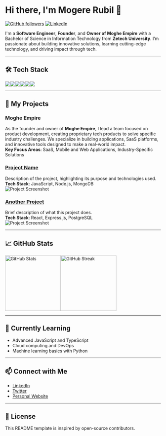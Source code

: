 # Hi there, I'm Mogere Rubil 👋

[![GitHub followers](https://img.shields.io/github/followers/yourusername?label=Follow&style=social)](https://github.com/Rubil-Mogere-94/Rubil-Mogere-94)
[![LinkedIn](https://img.shields.io/badge/LinkedIn-Connect-blue?style=social&logo=linkedin)](https://www.linkedin.com/in/rubil-mogere-6120b6307/)

I'm a **Software Engineer**, **Founder**, and **Owner of Moghe Empire** with a Bachelor of Science in Information Technology from **Zetech University**. I’m passionate about building innovative solutions, learning cutting-edge technology, and driving impact through tech.

---

## 🛠 Tech Stack

<div style="display: flex; flex-wrap: wrap;">
  <img src="https://img.shields.io/badge/Code-JavaScript-informational?style=flat&logo=javascript&color=F7DF1E" />
  <img src="https://img.shields.io/badge/Code-React-blue?style=flat&logo=react&color=61DAFB" />
  <img src="https://img.shields.io/badge/Code-Node.js-339933?style=flat&logo=node.js&logoColor=white" />
  <img src="https://img.shields.io/badge/Database-MySQL-blue?style=flat&logo=mysql&logoColor=white" />
  <img src="https://img.shields.io/badge/Tools-Git-F05032?style=flat&logo=git&logoColor=white" />
  <img src="https://img.shields.io/badge/Tools-Docker-2496ED?style=flat&logo=docker&logoColor=white" />
</div>

---

## 🚀 My Projects

### Moghe Empire
As the founder and owner of **Moghe Empire**, I lead a team focused on product development, creating proprietary tech products to solve specific industry challenges. We specialize in building applications, SaaS platforms, and innovative tools designed to make a real-world impact.  
**Key Focus Areas**: SaaS, Mobile and Web Applications, Industry-Specific Solutions

### [Project Name](https://github.com/yourusername/projectname)
Description of the project, highlighting its purpose and technologies used.  
**Tech Stack**: JavaScript, Node.js, MongoDB  
![Project Screenshot](https://link-to-screenshot.com)

### [Another Project](https://github.com/yourusername/anotherproject)
Brief description of what this project does.  
**Tech Stack**: React, Express.js, PostgreSQL  
![Project Screenshot](https://link-to-screenshot.com)

---

## 📈 GitHub Stats

<div style="display: flex;">
  <img src="https://github-readme-stats.vercel.app/api?username=yourusername&show_icons=true&hide_border=true&theme=dark" alt="GitHub Stats" height="180em" />
  <img src="https://github-readme-streak-stats.herokuapp.com/?user=yourusername&theme=dark" alt="GitHub Streak" height="180em" />
</div>

---

## 🌱 Currently Learning
- Advanced JavaScript and TypeScript
- Cloud computing and DevOps
- Machine learning basics with Python

---

## 📫 Connect with Me

- [LinkedIn](https://www.linkedin.com/in/yourprofile) 
- [Twitter](https://twitter.com/yourprofile) 
- [Personal Website](https://www.yourwebsite.com)

---

## 📝 License

This README template is inspired by open-source contributors.

